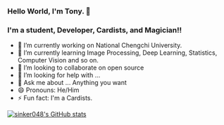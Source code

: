 ### Hello World, I'm Tony. 👋 


### I'm a student, Developer, Cardists, and Magician!!

- 🔭 I’m currently working on National Chengchi University.
- 🌱 I’m currently learning Image Processing, Deep Learning, Statistics, Computer Vision and so on.
- 👯 I’m looking to collaborate on open source
- 🤔 I’m looking for help with ...
- 💬 Ask me about ... Anything you want
- 😄 Pronouns: He/Him
- ⚡ Fun fact: I'm a Cardists.  


[![sinker048's GitHub stats](https://github-readme-stats.vercel.app/api?username=sinker048)](https://github.com/anuraghazra/github-readme-stats)
